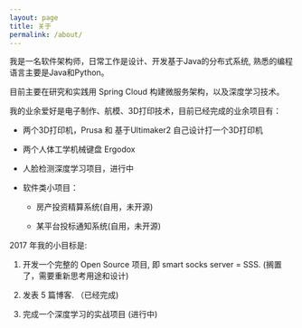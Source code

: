 ```yaml
---
layout: page
title: 关于
permalink: /about/
---
```


我是一名软件架构师，日常工作是设计、开发基于Java的分布式系统, 熟悉的编程语言主要是Java和Python。

目前主要在研究和实践用 Spring Cloud 构建微服务架构，以及深度学习技术。

我的业余爱好是电子制作、航模、3D打印技术，目前已经完成的业余项目有：

* 两个3D打印机，Prusa 和 基于Ultimaker2 自己设计打一个3D打印机

* 两个人体工学机械键盘 Ergodox

* 人脸检测深度学习项目，进行中

* 软件类小项目：

  - 房产投资精算系统(自用，未开源)

  - 某平台投标通知系统(自用，未开源)

2017 年我的小目标是:

1. 开发一个完整的 Open Source 项目, 即 smart socks server = SSS. (搁置了，需要重新思考用途和设计)

2. 发表 5 篇博客.  （已经完成)

3. 完成一个深度学习的实战项目 (进行中)
